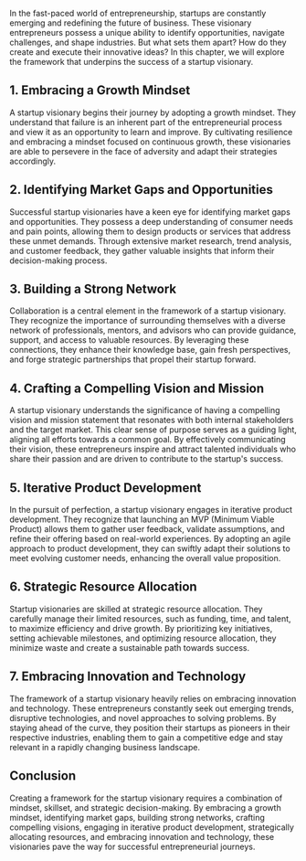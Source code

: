 
In the fast-paced world of entrepreneurship, startups are constantly emerging and redefining the future of business. These visionary entrepreneurs possess a unique ability to identify opportunities, navigate challenges, and shape industries. But what sets them apart? How do they create and execute their innovative ideas? In this chapter, we will explore the framework that underpins the success of a startup visionary.

1\. Embracing a Growth Mindset
-----------------------------

A startup visionary begins their journey by adopting a growth mindset. They understand that failure is an inherent part of the entrepreneurial process and view it as an opportunity to learn and improve. By cultivating resilience and embracing a mindset focused on continuous growth, these visionaries are able to persevere in the face of adversity and adapt their strategies accordingly.

2\. Identifying Market Gaps and Opportunities
--------------------------------------------

Successful startup visionaries have a keen eye for identifying market gaps and opportunities. They possess a deep understanding of consumer needs and pain points, allowing them to design products or services that address these unmet demands. Through extensive market research, trend analysis, and customer feedback, they gather valuable insights that inform their decision-making process.

3\. Building a Strong Network
----------------------------

Collaboration is a central element in the framework of a startup visionary. They recognize the importance of surrounding themselves with a diverse network of professionals, mentors, and advisors who can provide guidance, support, and access to valuable resources. By leveraging these connections, they enhance their knowledge base, gain fresh perspectives, and forge strategic partnerships that propel their startup forward.

4\. Crafting a Compelling Vision and Mission
-------------------------------------------

A startup visionary understands the significance of having a compelling vision and mission statement that resonates with both internal stakeholders and the target market. This clear sense of purpose serves as a guiding light, aligning all efforts towards a common goal. By effectively communicating their vision, these entrepreneurs inspire and attract talented individuals who share their passion and are driven to contribute to the startup's success.

5\. Iterative Product Development
--------------------------------

In the pursuit of perfection, a startup visionary engages in iterative product development. They recognize that launching an MVP (Minimum Viable Product) allows them to gather user feedback, validate assumptions, and refine their offering based on real-world experiences. By adopting an agile approach to product development, they can swiftly adapt their solutions to meet evolving customer needs, enhancing the overall value proposition.

6\. Strategic Resource Allocation
--------------------------------

Startup visionaries are skilled at strategic resource allocation. They carefully manage their limited resources, such as funding, time, and talent, to maximize efficiency and drive growth. By prioritizing key initiatives, setting achievable milestones, and optimizing resource allocation, they minimize waste and create a sustainable path towards success.

7\. Embracing Innovation and Technology
--------------------------------------

The framework of a startup visionary heavily relies on embracing innovation and technology. These entrepreneurs constantly seek out emerging trends, disruptive technologies, and novel approaches to solving problems. By staying ahead of the curve, they position their startups as pioneers in their respective industries, enabling them to gain a competitive edge and stay relevant in a rapidly changing business landscape.

Conclusion
----------

Creating a framework for the startup visionary requires a combination of mindset, skillset, and strategic decision-making. By embracing a growth mindset, identifying market gaps, building strong networks, crafting compelling visions, engaging in iterative product development, strategically allocating resources, and embracing innovation and technology, these visionaries pave the way for successful entrepreneurial journeys.
